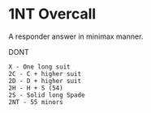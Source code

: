 # 1NT Overcall

A responder answer in minimax manner.

DONT

    X - One long suit
    2C - C + higher suit
    2D - D + higher suit
    2H - H + S (54)
    2S - Solid long Spade
    2NT - 55 minors

